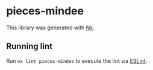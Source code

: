 # pieces-mindee

This library was generated with [Nx](https://nx.dev).

## Running lint

Run `nx lint pieces-mindee` to execute the lint via [ESLint](https://eslint.org/).
